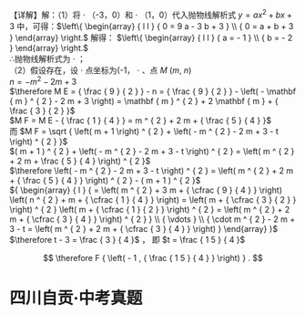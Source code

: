 【详解】解：（1）将 $\cdot$ （-3，0）和 $\cdot$ （1，0）代入抛物线解析式 $y = a x ^ { 2 } + b x + 3$ 中，可得：$\left\{ \begin{array} { l l } { 0 = 9 a - 3 b + 3 } \\ { 0 = a + b + 3 } \end{array} \right.$ 解得： $\left\{ \begin{array} { l l } { a = - 1 } \\ { b = - 2 } \end{array} \right.$   
∴抛物线解析式为 $\cdot$ ；  
（2）假设存在，设 $\cdot$ 点坐标为(-1， $\cdot$ 、点 $M \ ( m , \ n )$   
$n = - m ^ { 2 } - 2 m + 3$   
$\therefore M E = { \frac { 9 } { 2 } } - n = { \frac { 9 } { 2 } } - \left( - \mathbf { m } ^ { 2 } - 2 m + 3 \right) = \mathbf { m } ^ { 2 } + 2 \mathbf { m } + { \frac { 3 } { 2 } }$   
$M F = M E - { \frac { 1 } { 4 } } = m ^ { 2 } + 2 m + { \frac { 5 } { 4 } }$   
而 $M F = \sqrt { \left( m + 1 \right) ^ { 2 } + \left( - m ^ { 2 } - 2 m + 3 - t \right) ^ { 2 } }$   
$( m + 1 ) ^ { 2 } + \left( - m ^ { 2 } - 2 m + 3 - t \right) ^ { 2 } = \left( m ^ { 2 } + 2 m + \frac { 5 } { 4 } \right) ^ { 2 }$   
$\therefore \left( - m ^ { 2 } - 2 m + 3 - t \right) ^ { 2 } = \left( m ^ { 2 } + 2 m + { \frac { 5 } { 4 } } \right) ^ { 2 } - ( m + 1 ) ^ { 2 }$   
${ \begin{array} { l } { = \left( m ^ { 2 } + 3 m + { \cfrac { 9 } { 4 } } \right) \left( n ^ { 2 } + m + { \cfrac { 1 } { 4 } } \right) = \left( m + { \cfrac { 3 } { 2 } } \right) ^ { 2 } \left( m + { \cfrac { 1 } { 2 } } \right) ^ { 2 } = \left( m ^ { 2 } + 2 m + { \cfrac { 3 } { 4 } } \right) ^ { 2 } } \\ { \vdots } \\ { \cdot m ^ { 2 } - 2 m + 3 - t = \left( m ^ { 2 } + 2 m + { \cfrac { 3 } { 4 } } \right) } \end{array} }$   
$\therefore t - 3 = \frac { 3 } { 4 }$ ， 即 $t = \frac { 1 5 } { 4 }$

$$
\therefore F { \left( - 1 , { \frac { 1 5 } { 4 } } \right) } .
$$

# 四川自贡·中考真题
